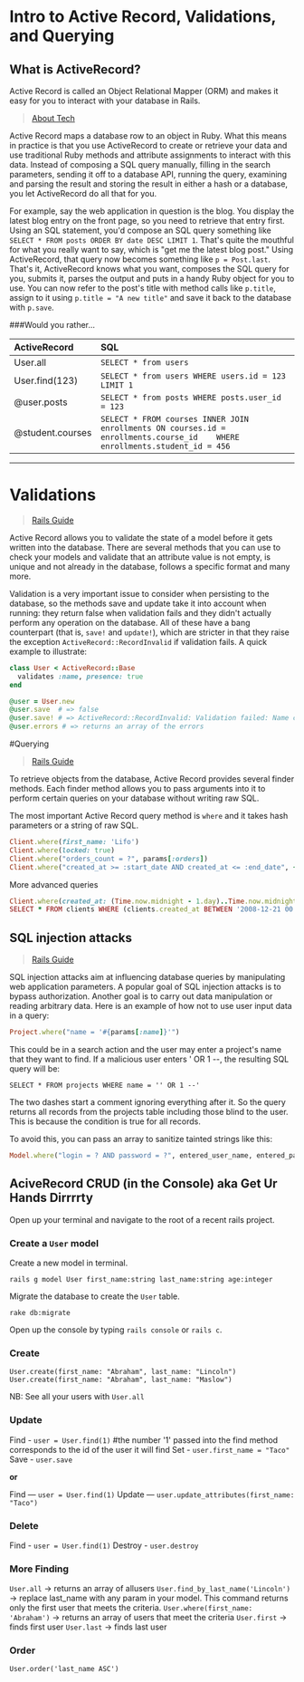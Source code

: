
# Intro to Active Record, Validations, and Querying

## What is ActiveRecord?

Active Record is called an Object Relational Mapper (ORM) and makes it easy for you to interact with your database in Rails.


> [About Tech](http://ruby.about.com/od/rubyonrails/ss/What-Is-Activerecord.htm)

Active Record maps a database row to an object in Ruby. What this means in practice is that you use ActiveRecord to create or retrieve your data and use traditional Ruby methods and attribute assignments to interact with this data. Instead of composing a SQL query manually, filling in the search parameters, sending it off to a database API, running the query, examining and parsing the result and storing the result in either a hash or a database, you let ActiveRecord do all that for you.

For example, say the web application in question is the blog. You display the latest blog entry on the front page, so you need to retrieve that entry first. Using an SQL statement, you'd compose an SQL query something like ```SELECT * FROM posts ORDER BY date DESC LIMIT 1```. That's quite the mouthful for what you really want to say, which is "get me the latest blog post." Using ActiveRecord, that query now becomes something like ```p = Post.last```. That's it, ActiveRecord knows what you want, composes the SQL query for you, submits it, parses the output and puts in a handy Ruby object for you to use. You can now refer to the post's title with method calls like ```p.title```, assign to it using ```p.title = "A new title"``` and save it back to the database with ```p.save```.

###Would you rather...

| ActiveRecord | SQL |
| :-------------------- | :------- |
| User.all | `SELECT * from users` |
| User.find(123) | `SELECT * from users WHERE users.id = 123 LIMIT 1` |
| @user.posts | `SELECT * from posts WHERE posts.user_id = 123` |
| @student.courses | `SELECT * FROM courses INNER JOIN enrollments ON courses.id = enrollments.course_id 	WHERE enrollments.student_id = 456	` |

---

# Validations

> [Rails Guide](http://guides.rubyonrails.org/active_record_basics.html)

Active Record allows you to validate the state of a model before it gets written into the database. There are several methods that you can use to check your models and validate that an attribute value is not empty, is unique and not already in the database, follows a specific format and many more.

Validation is a very important issue to consider when persisting to the database, so the methods save and update take it into account when running: they return false when validation fails and they didn't actually perform any operation on the database. All of these have a bang counterpart (that is, ```save!``` and ```update!```), which are stricter in that they raise the exception ```ActiveRecord::RecordInvalid``` if validation fails. A quick example to illustrate:

```ruby
class User < ActiveRecord::Base
  validates :name, presence: true
end

@user = User.new
@user.save  # => false
@user.save! # => ActiveRecord::RecordInvalid: Validation failed: Name can't be blank
@user.errors # => returns an array of the errors
```

#Querying

> [Rails Guide](http://guides.rubyonrails.org/active_record_querying.html)

To retrieve objects from the database, Active Record provides several finder methods. Each finder method allows you to pass arguments into it to perform certain queries on your database without writing raw SQL.

The most important Active Record query method is `where` and it takes hash parameters or a string of raw SQL.

```ruby
Client.where(first_name: 'Lifo')
Client.where(locked: true)
Client.where("orders_count = ?", params[:orders])
Client.where("created_at >= :start_date AND created_at <= :end_date", {start_date: params[:start_date], end_date: params[:end_date]})
```

More advanced queries
```ruby
Client.where(created_at: (Time.now.midnight - 1.day)..Time.now.midnight)
SELECT * FROM clients WHERE (clients.created_at BETWEEN '2008-12-21 00:00:00' AND '2008-12-22 00:00:00')
```

## SQL injection attacks

> [Rails Guide](http://guides.rubyonrails.org/security.html#sql-injection)

SQL injection attacks aim at influencing database queries by manipulating web application parameters. A popular goal of SQL injection attacks is to bypass authorization. Another goal is to carry out data manipulation or reading arbitrary data. Here is an example of how not to use user input data in a query:

```ruby
Project.where("name = '#{params[:name]}'")
```

This could be in a search action and the user may enter a project's name that they want to find. If a malicious user enters ' OR 1 --, the resulting SQL query will be:

```console
SELECT * FROM projects WHERE name = '' OR 1 --'
```
The two dashes start a comment ignoring everything after it. So the query returns all records from the projects table including those blind to the user. This is because the condition is true for all records.

To avoid this, you can pass an array to sanitize tainted strings like this:

```ruby
Model.where("login = ? AND password = ?", entered_user_name, entered_password).first
```


## AciveRecord CRUD (in the Console) aka Get Ur Hands Dirrrrty

Open up your terminal and navigate to the root of a recent rails project.

### Create a ```User``` model

Create a new model in terminal.

`rails g model User first_name:string last_name:string age:integer`

Migrate the database to create the ```User``` table.

`rake db:migrate`

Open up the console by typing ```rails console``` or ```rails c```.

### Create
`User.create(first_name: "Abraham", last_name: "Lincoln")`
`User.create(first_name: "Abraham", last_name: "Maslow")`

NB: See all your users with `User.all`


### Update

Find - `user = User.find(1)` #the number '1' passed into the find method corresponds to the id of the user it will find
Set - `user.first_name = "Taco"`
Save - `user.save`

**or**

Find — `user = User.find(1)`
Update — `user.update_attributes(first_name: "Taco")`

### Delete

Find - `user = User.find(1)`
Destroy - `user.destroy`

### More Finding

`User.all` -> returns an array of allusers
`User.find_by_last_name('Lincoln')` -> replace last_name with any param in your model. This command returns only the first user that meets the criteria.
`User.where(first_name: 'Abraham')` -> returns an array of users that meet the criteria
`User.first` -> finds first user
`User.last` -> finds last user

### Order

`User.order('last_name ASC')`